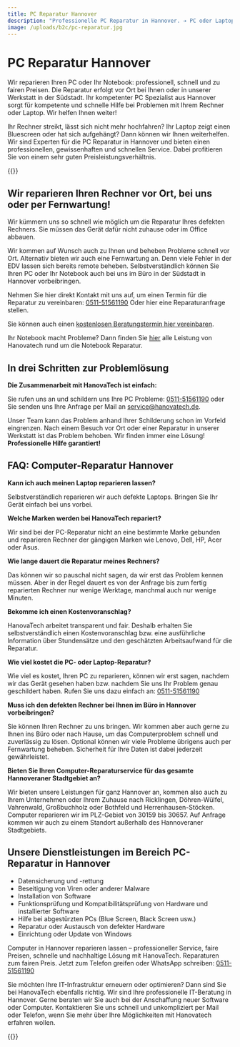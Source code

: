 ```yaml
---
title: PC Reparatur Hannover
description: "Professionelle PC Reparatur in Hannover. ➔ PC oder Laptop reparieren lassen ✓ Wir helfen: vor Ort oder bei uns ✆ Jetzt anrufen: 0511/51561190!"
image: /uploads/b2c/pc-reparatur.jpg
---
```


# PC Reparatur Hannover

Wir reparieren Ihren PC oder Ihr Notebook: professionell, schnell und zu fairen Preisen. Die Reparatur erfolgt vor Ort bei Ihnen oder in unserer Werkstatt in der Südstadt. Ihr kompetenter PC Spezialist aus Hannover sorgt für kompetente und schnelle Hilfe bei Problemen mit Ihrem Rechner oder Laptop. Wir helfen Ihnen weiter!

Ihr Rechner streikt, lässt sich nicht mehr hochfahren? Ihr Laptop zeigt einen Bluescreen oder hat sich aufgehängt? Dann können wir Ihnen weiterhelfen. Wir sind Experten für die PC Reparatur in Hannover und bieten einen professionellen, gewissenhaften und schnellen Service. Dabei profitieren Sie von einem sehr guten Preisleistungsverhältnis.

{{<callToAction-b2c url="/b2c/kontakt/pc-reparatur" >}}

## Wir reparieren Ihren Rechner vor Ort, bei uns oder per Fernwartung!
Wir kümmern uns so schnell wie möglich um die Reparatur Ihres defekten Rechners. Sie müssen das Gerät dafür nicht zuhause oder im Office abbauen.

Wir kommen auf Wunsch auch zu Ihnen und beheben Probleme schnell vor Ort. Alternativ bieten wir auch eine Fernwartung an. Denn viele Fehler in der EDV lassen sich bereits remote beheben. Selbstverständlich können Sie Ihren PC oder Ihr Notebook auch bei uns im Büro in der Südstadt in Hannover vorbeibringen.

Nehmen Sie hier direkt Kontakt mit uns auf, um einen Termin für die Reparatur zu vereinbaren: [0511-51561190](tel:051151561190) Oder hier eine Reparaturanfrage stellen.

Sie können auch einen [kostenlosen Beratungstermin hier vereinbaren](https://calendly.com/hanovatech/30min).

Ihr Notebook macht Probleme? Dann finden Sie [hier](/b2c/notebook-und-laptop-reparatur) alle Leistung von Hanovatech rund um die Notebook Reparatur.

## In drei Schritten zur Problemlösung
**Die Zusammenarbeit mit HanovaTech ist einfach:**

Sie rufen uns an und schildern uns Ihre PC Probleme: [0511-51561190](tel:051151561190) oder Sie senden uns Ihre Anfrage per Mail an service@hanovatech.de.

Unser Team kann das Problem anhand Ihrer Schilderung schon im Vorfeld eingrenzen. Nach einem Besuch vor Ort oder einer Reparatur in unserer Werkstatt ist das Problem behoben. Wir finden immer eine Lösung! **Professionelle Hilfe garantiert!**
 

## FAQ: Computer-Reparatur Hannover
**Kann ich auch meinen Laptop reparieren lassen?**

Selbstverständlich reparieren wir auch defekte Laptops. Bringen Sie Ihr Gerät einfach bei uns vorbei.

**Welche Marken werden bei HanovaTech repariert?**

Wir sind bei der PC-Reparatur nicht an eine bestimmte Marke gebunden und reparieren Rechner der gängigen Marken wie Lenovo, Dell, HP, Acer oder Asus.

**Wie lange dauert die Reparatur meines Rechners?**

Das können wir so pauschal nicht sagen, da wir erst das Problem kennen müssen. Aber in der Regel dauert es von der Anfrage bis zum fertig reparierten Rechner nur wenige Werktage, manchmal auch nur wenige Minuten.

**Bekomme ich einen Kostenvoranschlag?**

HanovaTech arbeitet transparent und fair. Deshalb erhalten Sie selbstverständlich einen Kostenvoranschlag bzw. eine ausführliche Information über Stundensätze und den geschätzten Arbeitsaufwand für die Reparatur.

**Wie viel kostet die PC- oder Laptop-Reparatur?**

Wie viel es kostet, Ihren PC zu reparieren, können wir erst sagen, nachdem wir das Gerät gesehen haben bzw. nachdem Sie uns Ihr Problem genau geschildert haben. Rufen Sie uns dazu einfach an: [0511-51561190](tel:051151561190)

**Muss ich den defekten Rechner bei Ihnen im Büro in Hannover vorbeibringen?**

Sie können Ihren Rechner zu uns bringen. Wir kommen aber auch gerne zu Ihnen ins Büro oder nach Hause, um das Computerproblem schnell und zuverlässig zu lösen. Optional können wir viele Probleme übrigens auch per Fernwartung beheben. Sicherheit für Ihre Daten ist dabei jederzeit gewährleistet.

**Bieten Sie Ihren Computer-Reparaturservice für das gesamte Hannoveraner Stadtgebiet an?**

Wir bieten unsere Leistungen für ganz Hannover an, kommen also auch zu Ihrem Unternehmen oder Ihrem Zuhause nach Ricklingen, Döhren-Wülfel, Vahrenwald, Großbuchholz oder Bothfeld und Herrenhausen-Stöcken. Computer reparieren wir im PLZ-Gebiet von 30159 bis 30657. Auf Anfrage kommen wir auch zu einem Standort außerhalb des Hannoveraner Stadtgebiets.

## Unsere Dienstleistungen im Bereich PC-Reparatur in Hannover
- Datensicherung und -rettung
- Beseitigung von Viren oder anderer Malware
- Installation von Software
- Funktionsprüfung und Kompatibilitätsprüfung von Hardware und installierter Software
- Hilfe bei abgestürzten PCs (Blue Screen, Black Screen usw.)
- Reparatur oder Austausch von defekter Hardware
- Einrichtung oder Update von Windows

Computer in Hannover reparieren lassen – professioneller Service, faire Preisen, schnelle und nachhaltige Lösung mit HanovaTech. Reparaturen zum fairen Preis. Jetzt zum Telefon greifen oder WhatsApp schreiben: [0511-51561190](tel:051151561190)

Sie möchten Ihre IT-Infrastruktur erneuern oder optimieren? Dann sind Sie bei HanovaTech ebenfalls richtig. Wir sind Ihre professionelle IT-Beratung in Hannover. Gerne beraten wir Sie auch bei der Anschaffung neuer Software oder Computer. Kontaktieren Sie uns schnell und unkompliziert per Mail oder Telefon, wenn Sie mehr über Ihre Möglichkeiten mit Hanovatech erfahren wollen.

{{<callToAction-b2c url="/b2c/kontakt/pc-reparatur" >}}